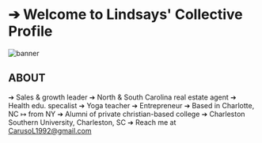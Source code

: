 # ➔ Welcome to Lindsays' Collective Profile
![banner](https://github.com/user-attachments/assets/ac70c193-62ad-459c-aa22-be2bb7f64ae6)
## ABOUT 
➔  Sales & growth leader ➔ North & South Carolina real estate agent ➔ Health edu. specalist ➔ Yoga teacher ➔ Entrepreneur 
➔  Based in Charlotte, NC ↦ from NY
➔  Alumni of private christian-based college ➔ Charleston Southern University, Charleston, SC
➔  Reach me at CarusoL1992@gmail.com
